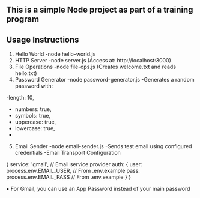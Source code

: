 ## This is a simple Node project as part of a training program

## Usage Instructions
1. Hello World
-node hello-world.js
2. HTTP Server
-node server.js
(Access at: http://localhost:3000)
4. File Operations
-node file-ops.js
(Creates welcome.txt and reads hello.txt)
5. Password Generator
-node password-generator.js
-Generates a random password with:

-length: 10,  
-	numbers: true,
-	symbols: true, 
-	uppercase: true,
-	lowercase: true,
-	
5. Email Sender
-node email-sender.js
-Sends test email using configured credentials
-Email Transport Configuration

{
  service: 'gmail',    // Email service provider
  auth: {
    user: process.env.EMAIL_USER,  // From .env.example
    pass: process.env.EMAIL_PASS   // From .env.example
  }
}

•	For Gmail, you can use an App Password instead of your main password


